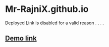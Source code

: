 # Mr-RajniX.github.io
Deployed Link is disabled for a valid reason . . . .<br>
## <a href="https://mr-rajnix.github.io/"> Demo link</a>
